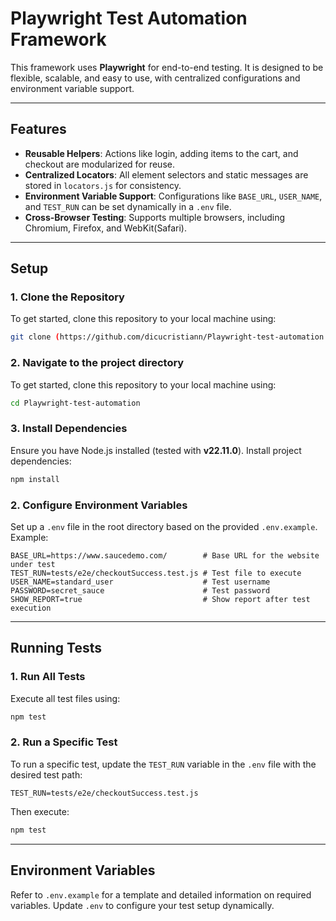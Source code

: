 # **Playwright Test Automation Framework**

This framework uses **Playwright** for end-to-end testing. It is designed to be flexible, scalable, and easy to use, with centralized configurations and environment variable support.

---

## **Features**
- **Reusable Helpers**: Actions like login, adding items to the cart, and checkout are modularized for reuse.
- **Centralized Locators**: All element selectors and static messages are stored in `locators.js` for consistency.
- **Environment Variable Support**: Configurations like `BASE_URL`, `USER_NAME`, and `TEST_RUN` can be set dynamically in a `.env` file.
- **Cross-Browser Testing**: Supports multiple browsers, including Chromium, Firefox, and WebKit(Safari).

---

## **Setup**
### **1. Clone the Repository**
To get started, clone this repository to your local machine using:
```bash
git clone (https://github.com/dicucristiann/Playwright-test-automation.git)
```

### **2. Navigate to the project directory**
To get started, clone this repository to your local machine using:
```bash
cd Playwright-test-automation
```

### **3. Install Dependencies**
Ensure you have Node.js installed (tested with **v22.11.0**). Install project dependencies:
```bash
npm install
```

### **2. Configure Environment Variables**
Set up a `.env` file in the root directory based on the provided `.env.example`. Example:
```plaintext
BASE_URL=https://www.saucedemo.com/        # Base URL for the website under test
TEST_RUN=tests/e2e/checkoutSuccess.test.js # Test file to execute
USER_NAME=standard_user                    # Test username
PASSWORD=secret_sauce                      # Test password
SHOW_REPORT=true                           # Show report after test execution
```

---

## **Running Tests**

### **1. Run All Tests**
Execute all test files using:
```bash
npm test
```

### **2. Run a Specific Test**
To run a specific test, update the `TEST_RUN` variable in the `.env` file with the desired test path:
```plaintext
TEST_RUN=tests/e2e/checkoutSuccess.test.js
```
Then execute:
```bash
npm test
```

---

## **Environment Variables**
Refer to `.env.example` for a template and detailed information on required variables. Update `.env` to configure your test setup dynamically.
